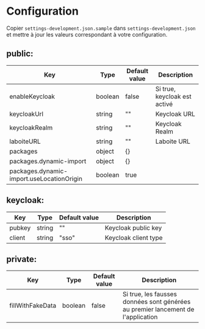 # Configuration

Copier `settings-development.json.sample` dans `settings-development.json` et mettre à jour les valeurs correspondant à votre configuration.

## public:

| Key                                       | Type    | Default value | Description                  |
| ----------------------------------------- | ------- | ------------- | ---------------------------- |
| enableKeycloak                            | boolean | false         | Si true, keycloak est activé |
| keycloakUrl                               | string  | ""            | Keycloak URL                 |
| keycloakRealm                             | string  | ""            | Keycloak Realm               |
| laboiteURL                                | string  | ""            | Laboite URL                  |
| packages                                  | object  | {}            |                              |
| packages.dynamic-import                   | object  | {}            |                              |
| packages.dynamic-import.useLocationOrigin | boolean | true          |                              |

## keycloak:

| Key    | Type   | Default value | Description          |
| ------ | ------ | ------------- | -------------------- |
| pubkey | string | ""            | Keycloak public key  |
| client | string | "sso"         | Keycloak client type |

## private:

| Key              | Type    | Default value | Description                                                                      |
| ---------------- | ------- | ------------- | -------------------------------------------------------------------------------- |
| fillWithFakeData | boolean | false         | Si true, les fausses données sont générées au premier lancement de l'application |
